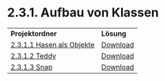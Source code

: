 # 2.3.1. Aufbau von Klassen

<table>
  <tr>
    <td><strong>Projektordner</strong></td>
    <td><strong>Lösung</strong></td>
  </tr>
  <tr>
    <td><a href="2.3.1.%20Aufbau von Klassen/2.3.1.1%20Hasen%20als%20Objekte">2.3.1.1 Hasen als Objekte</a></td>
    <td><a href="https://github.com/nikothegreek/inf-schule-loesungen/raw/master/2.%20Einstiege%20in%20die%20Programmierung/2.3.%20Objektorientierte%20Programmierung%20mit%20Java/2.3.1.%20Aufbau%20von%20Klassen/2.3.1.1%20Hasen%20als%20Objekte/2.3.1.1.pdf">Download</a></td>
  </tr>
  <tr>
    <td><a href="2.3.1.%20Aufbau von Klassen/2.3.1.2%20Teddy">2.3.1.2 Teddy</a></td>
    <td><a href="https://github.com/nikothegreek/inf-schule-loesungen/raw/master/2.%20Einstiege%20in%20die%20Programmierung/2.3.%20Objektorientierte%20Programmierung%20mit%20Java/2.3.1.%20Aufbau%20von%20Klassen/2.3.1.2%20Teddy/2.3.1.2.pdf">Download</a></td>
  </tr>
  <tr>
    <td><a href="2.3.1.%20Aufbau von Klassen/2.3.1.3%20Snap">2.3.1.3 Snap</a></td>
    <td><a href="https://github.com/nikothegreek/inf-schule-loesungen/raw/master/2.%20Einstiege%20in%20die%20Programmierung/2.3.%20Objektorientierte%20Programmierung%20mit%20Java/2.3.1.%20Aufbau%20von%20Klassen/2.3.1.3%20Snap/2.3.1.3.pdf">Download</a></td>
  </tr>
</table>
